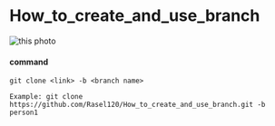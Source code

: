 # How_to_create_and_use_branch


![this photo](https://upload.wikimedia.org/wikipedia/commons/thumb/3/36/Hopetoun_falls.jpg/1200px-Hopetoun_falls.jpg)

#### command
```
git clone <link> -b <branch name>

Example: git clone https://github.com/Rasel120/How_to_create_and_use_branch.git -b person1
```
